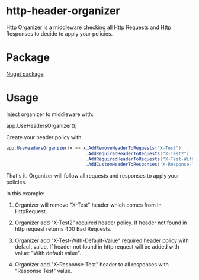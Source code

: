 # http-header-organizer
Http Organizer is a middleware checking all Http Requests and Http Responses to decide to apply your policies.

# Package

[Nuget package](https://www.nuget.org/packages/Http.Header.Organizer)

# Usage

Inject organizer to middleware with:

app.UseHeadersOrganizer();

Create your header policy with:

```csharp
app.UseHeadersOrganizer(x => x.AddRemoveHeaderToRequests("X-Test")
                              .AddRequiredHeaderToRequests("X-Test2")
                              .AddRequiredHeaderToRequests("X-Test-With-Default-Value", "With default value")
                              .AddCustomHeaderToResponses("X-Response-Test", "Response Test"));
```

That's it. Organizer will follow all requests and responses to apply your policies.

In this example:

1. Organizer will remove "X-Test" header which comes from in HttpRequest. 

2. Organizer add "X-Test2" required header policy. If header not found in http request returns 400 Bad Requests.

3. Organizer add "X-Test-With-Default-Value" required header policy with default value. If header not found in http request will be added with value: "With default value".

4. Organizer add "X-Response-Test" header to all responses with "Response Test" value.

